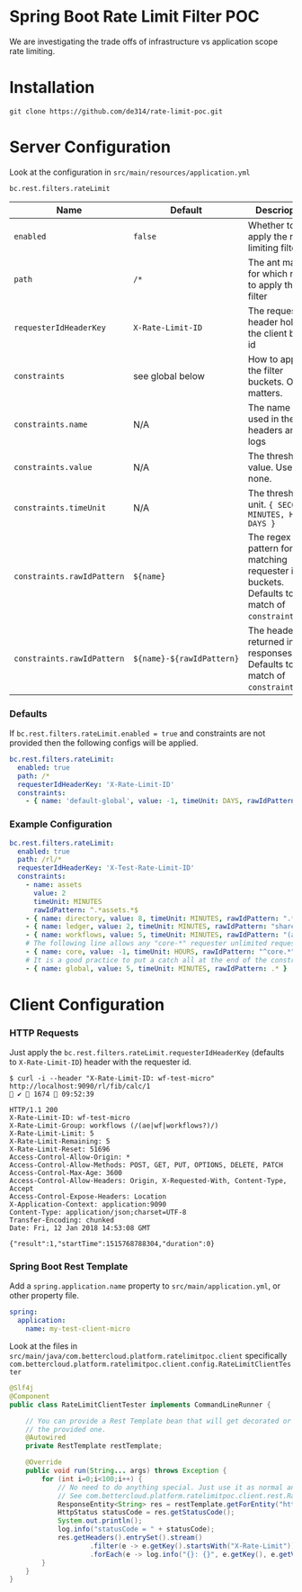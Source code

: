 # Spring Boot Rate Limit Filter POC

We are investigating the trade offs of infrastructure vs application scope rate limiting.

# Installation

`git clone https://github.com/de314/rate-limit-poc.git`

# Server Configuration

Look at the configuration in `src/main/resources/application.yml`

`bc.rest.filters.rateLimit`

| Name | Default | Descrioption | Required |
| --- | --- | --- | --- |
| `enabled` | `false` | Whether to apply the rate limiting filter | false |
| `path` | `/*` | The ant matcher for which routes to apply the filter | false |
| `requesterIdHeaderKey` | `X-Rate-Limit-ID` | The request header holding the client bucket id | false |
| `constraints` | see global below | How to apply the filter buckets. Order matters. | false |
| `constraints.name` | N/A | The name to be used in the headers and logs | true |
| `constraints.value` | N/A | The threshold value. Use `-1` for none. | true |
| `constraints.timeUnit` | N/A | The threshold unit. `{ SECONDS, MINUTES, HOURS, DAYS }` | true |
| `constraints.rawIdPattern` | `${name}` | The regex pattern for matching requester id's to buckets. Defaults to exact match of `constraint.name`. | false |
| `constraints.rawIdPattern` | `${name}-${rawIdPattern}` | The header returned in responses. Defaults to exact match of `constraint.name`. | false |

### Defaults

If `bc.rest.filters.rateLimit.enabled = true` and constraints are not provided then the
following configs will be applied.

```yaml
bc.rest.filters.rateLimit:
  enabled: true
  path: /*
  requesterIdHeaderKey: 'X-Rate-Limit-ID'
  constraints:
    - { name: 'default-global', value: -1, timeUnit: DAYS, rawIdPattern: '.*' }
```

### Example Configuration

```yaml
bc.rest.filters.rateLimit:
  enabled: true
  path: /rl/*
  requesterIdHeaderKey: 'X-Test-Rate-Limit-ID'
  constraints:
    - name: assets
      value: 2
      timeUnit: MINUTES
      rawIdPattern: ^.*assets.*$
    - { name: directory, value: 8, timeUnit: MINUTES, rawIdPattern: ".*directory.*" }
    - { name: ledger, value: 2, timeUnit: MINUTES, rawIdPattern: "shared-ledger-micro" }
    - { name: workflows, value: 5, timeUnit: MINUTES, rawIdPattern: "(ae|wf|workflows?)" }
    # The following line allows any "core-*" requester unlimited requests
    - { name: core, value: -1, timeUnit: HOURS, rawIdPattern: "^core.*" }
    # It is a good practice to put a catch all at the end of the constraints list.
    - { name: global, value: 5, timeUnit: MINUTES, rawIdPattern: .* }
```

# Client Configuration

### HTTP Requests

Just apply the `bc.rest.filters.rateLimit.requesterIdHeaderKey` (defaults to `X-Rate-Limit-ID`) header
with the requester id.

```
$ curl -i --header "X-Rate-Limit-ID: wf-test-micro" http://localhost:9090/rl/fib/calc/1                                                                                                       ✔  1674  09:52:39

HTTP/1.1 200
X-Rate-Limit-ID: wf-test-micro
X-Rate-Limit-Group: workflows (/(ae|wf|workflows?)/)
X-Rate-Limit-Limit: 5
X-Rate-Limit-Remaining: 5
X-Rate-Limit-Reset: 51696
Access-Control-Allow-Origin: *
Access-Control-Allow-Methods: POST, GET, PUT, OPTIONS, DELETE, PATCH
Access-Control-Max-Age: 3600
Access-Control-Allow-Headers: Origin, X-Requested-With, Content-Type, Accept
Access-Control-Expose-Headers: Location
X-Application-Context: application:9090
Content-Type: application/json;charset=UTF-8
Transfer-Encoding: chunked
Date: Fri, 12 Jan 2018 14:53:08 GMT

{"result":1,"startTime":1515768788304,"duration":0}
```

### Spring Boot Rest Template

Add a `spring.application.name` property to `src/main/application.yml`, 
or other property file.

```yaml
spring:
  application:
    name: my-test-client-micro
```

Look at the files in `src/main/java/com.bettercloud.platform.ratelimitpoc.client`
specifically `com.bettercloud.platform.ratelimitpoc.client.config.RateLimitClientTester`

```java
@Slf4j
@Component
public class RateLimitClientTester implements CommandLineRunner {

    // You can provide a Rest Template bean that will get decorated or you can just autowire
    // the provided one.
    @Autowired
    private RestTemplate restTemplate;

    @Override
    public void run(String... args) throws Exception {
        for (int i=0;i<100;i++) {
            // No need to do anything special. Just use it as normal and it will apply the correct Rate Limit headers.
            // See com.bettercloud.platform.ratelimitpoc.client.rest.RateLimitRequestInterceptor for more details
            ResponseEntity<String> res = restTemplate.getForEntity("http://localhost:9090/rl/fib/calc/1", String.class);
            HttpStatus statusCode = res.getStatusCode();
            System.out.println();
            log.info("statusCode = " + statusCode);
            res.getHeaders().entrySet().stream()
                    .filter(e -> e.getKey().startsWith("X-Rate-Limit"))
                    .forEach(e -> log.info("{}: {}", e.getKey(), e.getValue()));
        }
    }
}
```